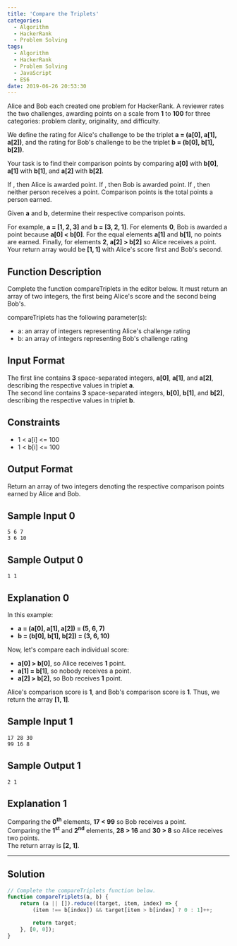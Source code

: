 ```yaml
---
title: 'Compare the Triplets'
categories:
  - Algorithm
  - HackerRank
  - Problem Solving
tags:
  - Algorithm
  - HackerRank
  - Problem Solving
  - JavaScript
  - ES6
date: 2019-06-26 20:53:30
---
```


Alice and Bob each created one problem for HackerRank. A reviewer rates the two challenges, awarding points on a scale from **1** to **100** for three categories: problem clarity, originality, and difficulty.

We define the rating for Alice's challenge to be the triplet **a = (a[0], a[1], a[2])**, and the rating for Bob's challenge to be the triplet **b = (b[0], b[1], b[2])**.

Your task is to find their comparison points by comparing **a[0]** with **b[0]**, **a[1]** with **b[1]**, and **a[2]** with **b[2]**.

<!-- more -->

If , then Alice is awarded  point.
If , then Bob is awarded  point.
If , then neither person receives a point.
Comparison points is the total points a person earned.

Given **a** and **b**, determine their respective comparison points.

For example, **a = [1, 2, 3]** and **b = [3, 2, 1]**. For elements **0**, Bob is awarded a point because **a[0] < b[0]**. For the equal elements **a[1]** and **b[1]**, no points are earned. Finally, for elements **2**, **a[2] > b[2]** so Alice receives a point. Your return array would be **[1, 1]** with Alice's score first and Bob's second.

## Function Description
   
Complete the function compareTriplets in the editor below. It must return an array of two integers, the first being Alice's score and the second being Bob's.

compareTriplets has the following parameter(s):

- a: an array of integers representing Alice's challenge rating
- b: an array of integers representing Bob's challenge rating

## Input Format
   
The first line contains **3** space-separated integers, **a[0]**, **a[1]**, and **a[2]**, describing the respective values in triplet **a**.<br/> 
The second line contains **3** space-separated integers, **b[0]**, **b[1]**, and **b[2]**, describing the respective values in triplet **b**.

## Constraints

- 1 < a[i] <= 100
- 1 < b[i] <= 100

## Output Format

Return an array of two integers denoting the respective comparison points earned by Alice and Bob.

## Sample Input 0

```
5 6 7
3 6 10
```

## Sample Output 0

```
1 1
```

## Explanation 0
   
In this example:
- **a = (a[0], a[1], a[2]) = (5, 6, 7)**
- **b = (b[0], b[1], b[2]) = (3, 6, 10)**

Now, let's compare each individual score:

- **a[0] > b[0]**, so Alice receives **1** point.
- **a[1] = b[1]**, so nobody receives a point.
- **a[2] > b[2]**, so Bob receives **1** point.

Alice's comparison score is **1**, and Bob's comparison score is **1**. Thus, we return the array **[1, 1]**.

## Sample Input 1

```
17 28 30
99 16 8
```

## Sample Output 1

```
2 1
```

## Explanation 1
   
Comparing the **0<sup>th</sup>** elements, **17 < 99** so Bob receives a point.<br/>
Comparing the **1<sup>st</sup>** and **2<sup>nd</sup>** elements, **28 > 16** and **30 > 8** so Alice receives two points.<br/>
The return array is **[2, 1]**.

---

## Solution

```javascript
// Complete the compareTriplets function below.
function compareTriplets(a, b) {
    return (a || []).reduce((target, item, index) => {
        (item !== b[index]) && target[item > b[index] ? 0 : 1]++;

        return target;
    }, [0, 0]);
}
```